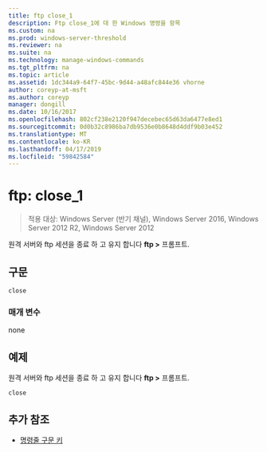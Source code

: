 ```yaml
---
title: ftp close_1
description: Ftp close_1에 대 한 Windows 명령을 항목
ms.custom: na
ms.prod: windows-server-threshold
ms.reviewer: na
ms.suite: na
ms.technology: manage-windows-commands
ms.tgt_pltfrm: na
ms.topic: article
ms.assetid: 1dc344a9-64f7-45bc-9d44-a48afc844e36 vhorne
author: coreyp-at-msft
ms.author: coreyp
manager: dongill
ms.date: 10/16/2017
ms.openlocfilehash: 802cf238e2120f947decebec65d63da6477e8ed1
ms.sourcegitcommit: 0d0b32c8986ba7db9536e0b8648d4ddf9b03e452
ms.translationtype: MT
ms.contentlocale: ko-KR
ms.lasthandoff: 04/17/2019
ms.locfileid: "59842584"
---
```

# <a name="ftp-close1"></a>ftp: close_1

>적용 대상: Windows Server (반기 채널), Windows Server 2016, Windows Server 2012 R2, Windows Server 2012

원격 서버와 ftp 세션을 종료 하 고 유지 합니다 **ftp >** 프롬프트.   
## <a name="syntax"></a>구문  
```  
close  
```  
### <a name="parameters"></a>매개 변수  
none  
## <a name="BKMK_Examples"></a>예제  
원격 서버와 ftp 세션을 종료 하 고 유지 합니다 **ftp >** 프롬프트.  
```  
close  
```  
## <a name="additional-references"></a>추가 참조  
-   [명령줄 구문 키](command-line-syntax-key.md)  
